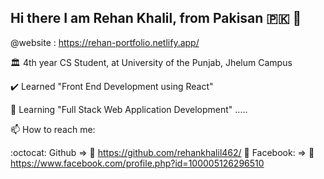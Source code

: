 ## Hi there I am Rehan Khalil, from Pakisan 🇵🇰 👋
@website : https://rehan-portfolio.netlify.app/

🏛️ 4th year CS Student, at University of the Punjab, Jhelum Campus

✔️ Learned "Front End Development using React"

🌱 Learning "Full Stack Web Application Development" .....

📫 How to reach me:

:octocat: Github => 🔗 https://github.com/rehankhalil462/
🔵 Facebook: => 🔗 https://www.facebook.com/profile.php?id=100005126296510
